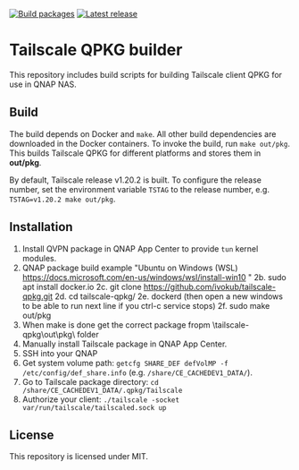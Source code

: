 [![Build packages](https://github.com/ivokub/tailscale-qpkg/workflows/Build%20packages/badge.svg?branch=master)](https://github.com/ivokub/tailscale-qpkg/actions/workflows/build.yml)
[![Latest release](https://img.shields.io/github/v/release/ivokub/tailscale-qpkg?sort=semver)](https://github.com/ivokub/tailscale-qpkg/releases/latest)

Tailscale QPKG builder
======================

This repository includes build scripts for building Tailscale client QPKG for
use in QNAP NAS.

Build
-----

The build depends on Docker and `make`. All other build dependencies are
downloaded in the Docker containers. To invoke the build, run `make out/pkg`.
This builds Tailscale QPKG for different platforms and stores them in
**out/pkg**.

By default, Tailscale release v1.20.2 is built. To configure the release number,
set the environment variable `TSTAG` to the release number, e.g.
`TSTAG=v1.20.2 make out/pkg`.

Installation
------------

1. Install QVPN package in QNAP App Center to provide `tun` kernel modules.
2. QNAP package build example "Ubuntu on Windows (WSL) https://docs.microsoft.com/en-us/windows/wsl/install-win10 "
  2b. sudo apt install docker.io
  2c. git clone https://github.com/ivokub/tailscale-qpkg.git
  2d. cd tailscale-qpkg/
  2e. dockerd (then open a new windows to be able to run next line if you ctrl-c service stops)
  2f. sudo make out/pkg
3. When make is done get the correct package fropm \tailscale-qpkg\out\pkg\ folder
4. Manually install Tailscale package in QNAP App Center.
4. SSH into your QNAP
5. Get system volume path: `getcfg SHARE_DEF defVolMP -f /etc/config/def_share.info` (e.g. `/share/CE_CACHEDEV1_DATA/`).
6. Go to Tailscale package directory: `cd /share/CE_CACHEDEV1_DATA/.qpkg/Tailscale`
7. Authorize your client: `./tailscale -socket var/run/tailscale/tailscaled.sock up`


License
-------

This repository is licensed under MIT.
